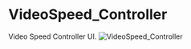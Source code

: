 # VideoSpeed_Controller
Video Speed Controller UI.
![VideoSpeed_Controller](https://user-images.githubusercontent.com/78149480/137217732-1b667190-800c-4de6-8899-e79ff02389a4.png)
